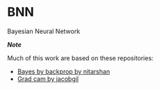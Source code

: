 # BNN
Bayesian Neural Network

***Note***

Much of this work are based on these repositories:
* [Bayes by backprop by nitarshan](https://github.com/nitarshan/bayes-by-backprop)
* [Grad cam by jacobgil](https://github.com/jacobgil/pytorch-grad-cam)

